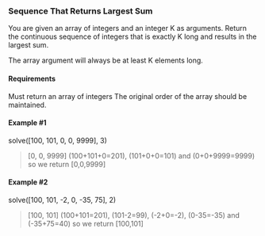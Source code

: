 ### Sequence That Returns Largest Sum

You are given an array of integers and an integer K as arguments. Return the continuous sequence of integers that is exactly K long and results in the largest sum.

The array argument will always be at least K elements long.

#### Requirements

Must return an array of integers
The original order of the array should be maintained.

#### Example #1

solve([100, 101, 0, 0, 9999], 3)

> [0, 0, 9999]
> (100+101+0=201), (101+0+0=101) and (0+0+9999=9999) so we return \[0,0,9999]

#### Example #2

solve([100, 101, -2, 0, -35, 75], 2)

> [100, 101]
> (100+101=201), (101-2=99), (-2+0=-2), (0-35=-35) and (-35+75=40) so we return \[100,101]
